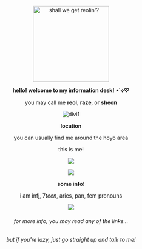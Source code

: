 <p align="center">
  <img src="https://cdn.discordapp.com/attachments/1145680459745996811/1201073844975304724/11566099_ac513-ezgif.com-crop.gif?ex=65c87e2f&is=65b6092f&hm=f77483db8b476c844ff2798d861b234a2c004a0c3810e126f7eb1586dad52ae4&" alt="shall we get reolin'?" width="200" height="200"/>
</p>
<p align="center">
  <strong>hello! welcome to my information desk! ⋆˙⟡♡ </strong>
</p>
<p align="center">
  you may call me <strong>reol</strong>, <strong>raze</strong>, or <strong>sheon</strong>
</p>
<p align="center">
  <img src="https://64.media.tumblr.com/225fbdb4e0a4c95f2ba59153dfa0adc8/7173e688e7dc2e36-f2/s400x600/264f32c2b38002eea3c57ca9861d358480640596.gifv" alt="divi1">
</p>
<p align="center">
  <strong> location </strong>
</p>
<p align="center">
  you can usually find me around the hoyo area
</p>
<p align="center">
  this is me!
</p>
<p align="center">
   <img src="https://cdn.discordapp.com/attachments/1145680459745996811/1205684188972458046/pony-town-im_literally_my_github_profile-trot-blinking-padded-4x.gif?ex=65d943e7&is=65c6cee7&hm=ec9bbbb9e01e5b6341284ad6760d7f54d76e47994f49fb737c8c85b250afe378&">
</p>
<p align="center">
   <img src="https://64.media.tumblr.com/f732795a70755651d05f03bb95b35bcb/7173e688e7dc2e36-73/s400x600/533e21faeed134469838cbb0bc17520ac1abe5a0.gifv">
</p>
<p align="center">
  <strong> some info! </strong>
</p>
<p align="center">
  i am infj, 7<em>teen</em>, aries, pan, fem pronouns
</p>
<p align="center">
   <img src="https://cdn.discordapp.com/attachments/1145680459745996811/1211969194233569300/tumblr_121f20342338460e2b62c94ffe47cc3a_3176db0f_1280-ezgif.com-resize.webp?ex=65f02145&is=65ddac45&hm=e82c1871a1eb6e839518749c56fe08f3e3245626797d8b49ed549691828d4eb8&">
</p>
<h6><p align="center">
  for more info, you may read any of the links...
</p>
<h6><p align="center">
   but if you're lazy, just go straight up and talk to me!
</p>

